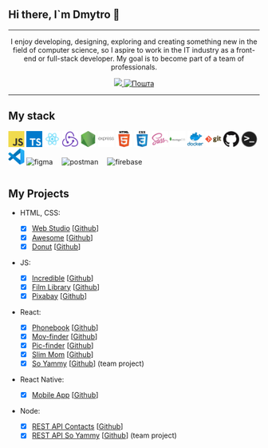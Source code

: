 ## Hi there, I`m Dmytro 👋

---

<div align="center">
  <p>I enjoy developing, designing, exploring and creating something new in the field of computer science, so I aspire to work in the IT industry as a front-end or full-stack developer. My goal is to become part of a team of professionals.</p>

  <a href="https://www.linkedin.com//">
       <img src="https://img.shields.io/badge/linkedin-%230077B5.svg?&style=for-the-badge&logo=linkedin&logoColor=white"/>
   </a>
   <!-- <a href="https://t.me/">
       <img src="https://img.shields.io/badge/Telegram-2CA5E0?style=for-the-badge&logo=telegram&logoColor=white"/>
   </a> -->
    <a href="mailto:moiseenkodmitriy1177@gmail.com">
       <img src="https://img.shields.io/badge/Gmail-D14836?style=for-the-badge&logo=gmail&logoColor=white" alt="Пошта"/>
    </a>
</div>

---

## My stack

<div>

<img alt="JavaScript" width="32px" src="https://raw.githubusercontent.com/github/explore/80688e429a7d4ef2fca1e82350fe8e3517d3494d/topics/javascript/javascript.png" />

<img alt="TypeScript" width="32px" src="https://raw.githubusercontent.com/github/explore/80688e429a7d4ef2fca1e82350fe8e3517d3494d/topics/typescript/typescript.png" />

<img alt="React" width="32px" src="https://raw.githubusercontent.com/github/explore/80688e429a7d4ef2fca1e82350fe8e3517d3494d/topics/react/react.png" />

<img src="https://raw.githubusercontent.com/devicons/devicon/master/icons/redux/redux-original.svg" alt="redux" width="32"/>

<img alt="Node.js" width="32px" src="https://raw.githubusercontent.com/github/explore/80688e429a7d4ef2fca1e82350fe8e3517d3494d/topics/nodejs/nodejs.png" />

<img src="https://raw.githubusercontent.com/devicons/devicon/master/icons/express/express-original-wordmark.svg" alt="express" width="32"/>

<img alt="HTML5" width="32px" src="https://raw.githubusercontent.com/github/explore/80688e429a7d4ef2fca1e82350fe8e3517d3494d/topics/html/html.png" />

<img alt="CSS3" width="32px" src="https://raw.githubusercontent.com/github/explore/80688e429a7d4ef2fca1e82350fe8e3517d3494d/topics/css/css.png" />

<img alt="Sass" width="32px" src="https://raw.githubusercontent.com/github/explore/80688e429a7d4ef2fca1e82350fe8e3517d3494d/topics/sass/sass.png" />

<img alt="MongoDB" width="32px" src="https://raw.githubusercontent.com/github/explore/80688e429a7d4ef2fca1e82350fe8e3517d3494d/topics/mongodb/mongodb.png" />

<img alt="Docker" width="32px" src="https://raw.githubusercontent.com/github/explore/80688e429a7d4ef2fca1e82350fe8e3517d3494d/topics/docker/docker.png" />

<img alt="Git" width="32px" src="https://raw.githubusercontent.com/github/explore/80688e429a7d4ef2fca1e82350fe8e3517d3494d/topics/git/git.png" />

<img alt="GitHub" width="32px" src="https://raw.githubusercontent.com/github/explore/78df643247d429f6cc873026c0622819ad797942/topics/github/github.png" />

<img alt="Terminal" width="32px" src="https://raw.githubusercontent.com/github/explore/80688e429a7d4ef2fca1e82350fe8e3517d3494d/topics/terminal/terminal.png" />

<img alt="Visual Studio Code" width="32px" src="https://raw.githubusercontent.com/github/explore/80688e429a7d4ef2fca1e82350fe8e3517d3494d/topics/visual-studio-code/visual-studio-code.png" />

<img src="https://www.vectorlogo.zone/logos/figma/figma-icon.svg" alt="figma" width="32"/>

<img style="margin: 14px;" src="https://www.vectorlogo.zone/logos/getpostman/getpostman-icon.svg" alt="postman" width="32"/>

<img src="https://www.vectorlogo.zone/logos/firebase/firebase-icon.svg" alt="firebase" width="32"/>

</div>

## My Projects

- HTML, CSS:

  - [x] [Web Studio](https://dmytro1117.github.io/web-studio/) [[Github](https://github.com/Dmytro1117/web-studio)]
  - [x] [Awesome](https://dmytro1117.github.io/awesome-html-css/) [[Github](https://github.com/Dmytro1117/awesome-html-css)]
  - [x] [Donut](https://dmytro1117.github.io/oh-my-donut/) [[Github](https://github.com/Dmytro1117/oh-my-donut)]

- JS:

  - [x] [Incredible](https://dmytro1117.github.io/incredible-js/) [[Github](https://github.com/Dmytro1117/incredible-js)]
  - [x] [Film Library](https://dmytro1117.github.io/film-library/) [[Github](https://github.com/Dmytro1117/film-library)]
  - [x] [Pixabay](https://dmytro1117.github.io/java-script-course/) [[Github](https://github.com/Dmytro1117/java-script-course)]

- React:

  - [x] [Phonebook](https://dmytro1117.github.io/great-react/) [[Github](https://github.com/Dmytro1117/great-react)]
  - [x] [Mov-finder](https://dmytro1117.github.io/Mov-finder/) [[Github](https://github.com/Dmytro1117/Mov-finder)]
  - [x] [Pic-finder](https://dmytro1117.github.io/Pic-finder/) [[Github](https://github.com/Dmytro1117/Pic-finder)]
  - [x] [Slim Mom](https://dmytro1117.github.io/Slim-Mom-by-JERALDIC/) [[Github](https://github.com/Dmytro1117/Slim-Mom-by-JERALDIC)]
  - [x] [So Yammy](https://dmytro1117.github.io/So-Yummy/) [[Github](https://github.com/Dmytro1117/So-Yummy)] (team project)

- React Native:

  - [x] [Mobile App](https://expo.dev/@dmytro17/react-native-social-app) [[Github](https://github.com/Dmytro1117/react-native-social-app)]

- Node:

  - [x] [REST API Contacts](https://test-back-lp20.onrender.com/api-docs/) [[Github](https://github.com/Dmytro1117/node.js-course)]
  - [x] [REST API So Yammy](https://so-yummy.onrender.com/api-docs/#/) [[Github](https://github.com/Dima-Davidenko/So-Yammy-backend)] (team project)
